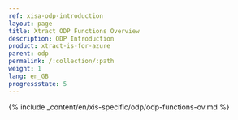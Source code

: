 ```yaml
---
ref: xisa-odp-introduction
layout: page
title: Xtract ODP Functions Overview
description: ODP Introduction
product: xtract-is-for-azure
parent: odp
permalink: /:collection/:path
weight: 1
lang: en_GB
progressstate: 5
---
```

{% include _content/en/xis-specific/odp/odp-functions-ov.md %}

